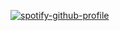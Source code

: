 [![spotify-github-profile](https://spotify-github-profile.kittinanx.com/api/view?uid=316jy76uwyby2nx2tdjlg55kl5si&cover_image=true&theme=natemoo-re&show_offline=false&background_color=121212&interchange=true&bar_color=53b14f&bar_color_cover=false)](https://spotify-github-profile.kittinanx.com/api/view?uid=316jy76uwyby2nx2tdjlg55kl5si&redirect=true)
